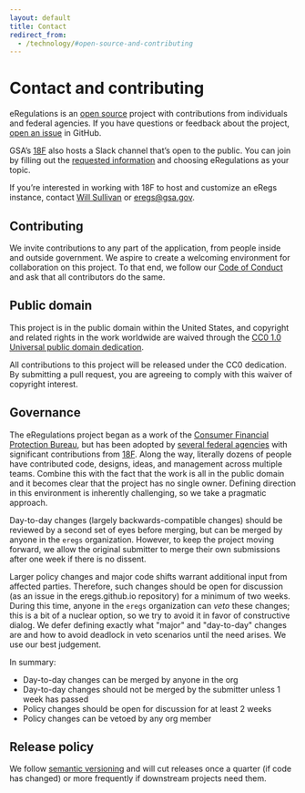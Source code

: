 ```yaml
---
layout: default
title: Contact
redirect_from:
  - /technology/#open-source-and-contributing
---
```


# Contact and contributing

eRegulations is an [open source](/contributing/) project with contributions from individuals and federal agencies. If you have questions or feedback about the project, [open an issue](https://github.com/eregs/eregs.github.io/issues/new) in GitHub.

GSA’s [18F](https://18f.gsa.gov) also hosts a Slack channel that’s open to the public. You can join by filling out the [requested information](https://chat.18f.gov/) and choosing eRegulations as your topic.

If you’re interested in working with 18F to host and customize an eRegs instance, contact [Will Sullivan](mailto:will.sullivan@gsa.gov) or [eregs@gsa.gov](mailto:eregs@gsa.gov).

## Contributing

We invite contributions to any part of the application, from people inside and outside government. We aspire to create a welcoming environment for collaboration on this project. To that end, we follow our [Code of Conduct](https://github.com/18F/code-of-conduct/blob/master/code-of-conduct.md) and ask that all contributors do the same.

## Public domain

This project is in the public domain within the United States, and copyright and related rights in the work worldwide are waived through the [CC0 1.0 Universal public domain dedication](https://creativecommons.org/publicdomain/zero/1.0/).

All contributions to this project will be released under the CC0 dedication. By submitting a pull request, you are agreeing to comply with this waiver of copyright interest.

## Governance

The eRegulations project began as a work of the [Consumer Financial Protection Bureau](https://cfpb.github.io/), but has been adopted by [several federal agencies](/#live-instances) with significant contributions from [18F](https://18f.gsa.gov/). Along the way, literally dozens of people have contributed code, designs, ideas, and management across multiple teams. Combine this with the fact that the work is all in the public domain and it becomes clear that the project has no single owner. Defining direction in this environment is inherently challenging, so we take a pragmatic approach.

Day-to-day changes (largely backwards-compatible changes) should be reviewed by a second set of eyes before merging, but can be merged by anyone in the `eregs` organization. However, to keep the project moving forward, we allow the original submitter to merge their own submissions after one week if there is no dissent.

Larger policy changes and major code shifts warrant additional input from affected parties. Therefore, such changes should be open for discussion (as an issue in the eregs.github.io repository) for a minimum of two weeks. During this time, anyone in the `eregs` organization can _veto_ these changes; this is a bit of a nuclear option, so we try to avoid it in favor of constructive dialog. We defer defining exactly what "major" and "day-to-day" changes are and how to avoid deadlock in veto scenarios until the need arises. We use our best judgement.

In summary:

* Day-to-day changes can be merged by anyone in the org
* Day-to-day changes should not be merged by the submitter unless 1 week has passed
* Policy changes should be open for discussion for at least 2 weeks
* Policy changes can be vetoed by any org member

## Release policy

We follow [semantic versioning](http://semver.org/) and will cut releases once
a quarter (if code has changed) or more frequently if downstream projects need
them.
